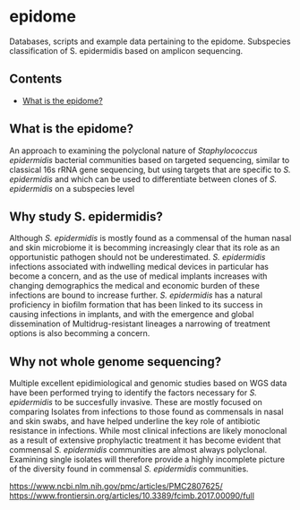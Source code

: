 # epidome
Databases, scripts and example data pertaining to the epidome. Subspecies classification of S. epidermidis based on amplicon sequencing.

## Contents
* [What is the epidome?](#What-is-the-epidome?)


## What is the epidome?
An approach to examining the polyclonal nature of <i>Staphylococcus epidermidis</i> bacterial communities based on targeted sequencing, similar to classical 16s rRNA gene sequencing, but using targets that are specific to <i>S. epidermidis</i> and which can be used to differentiate between clones of <i>S. epidermidis</i> on a subspecies level

## Why study S. epidermidis?
Although <i>S. epidermidis</i> is mostly found as a commensal of the human nasal and skin microbiome it is becomming increasingly clear that its role as an opportunistic pathogen should not be underestimated. <i>S. epidermidis</i> infections associated with indwelling medical devices in particular has become a concern, and as the use of medical implants increases with changing demographics the medical and economic burden of these infections are bound to increase further. <i>S. epidermidis</i> has a natural proficiency in biofilm formation that has been linked to its success in causing infections in implants, and with the emergence and global dissemination of Multidrug-resistant lineages a narrowing of treatment options is also becomming a concern.

## Why not whole genome sequencing?
Multiple excellent epidimiological and genomic studies based on WGS data have been performed trying to identify the factors necessary for <i>S. epidermidis</i> to be succesfully invasive. These are mostly focused on comparing Isolates from infections to those found as commensals in nasal and skin swabs, and have helped underline the key role of antibiotic resistance in infections. While most clinical infections are likely monoclonal as a result of extensive prophylactic treatment it has become evident that commensal <i>S. epidermidis</i> communities are almost always polyclonal. Examining single isolates will therefore provide a highly incomplete picture of the diversity found in commensal <i>S. epidermidis</i> communities.




https://www.ncbi.nlm.nih.gov/pmc/articles/PMC2807625/
https://www.frontiersin.org/articles/10.3389/fcimb.2017.00090/full
